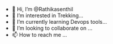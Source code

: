 - 👋 Hi, I’m @Rathikasenthil
- 👀 I’m interested in Trekking...
- 🌱 I’m currently learning Devops tools...
- 💞️ I’m looking to collaborate on ...
- 📫 How to reach me ...

<!---
Rathikasenthil/Rathikasenthil is a ✨ special ✨ repository because its `README.md` (this file) appears on your GitHub profile.
You can click the Preview link to take a look at your changes.
--->
